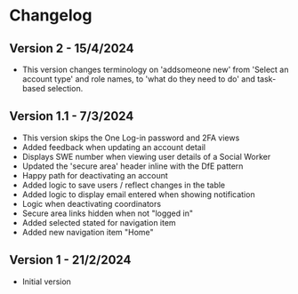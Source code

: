 # Changelog

## Version 2 - 15/4/2024
- This version changes terminology on 'addsomeone new' from 'Select an account type' and role names, to 'what do they need to do' and task-based selection.

## Version 1.1 - 7/3/2024
- This version skips the One Log-in password and 2FA views
- Added feedback when updating an account detail
- Displays SWE number when viewing user details of a Social Worker
- Updated the 'secure area' header inline with the DfE pattern
- Happy path for deactivating an account
- Added logic to save users / reflect changes in the table
- Added logic to display email entered when showing notification
- Logic when deactivating coordinators
- Secure area links hidden when not "logged in"
- Added selected stated for navigation item
- Added new navigation item "Home"

## Version 1 - 21/2/2024
- Initial version
